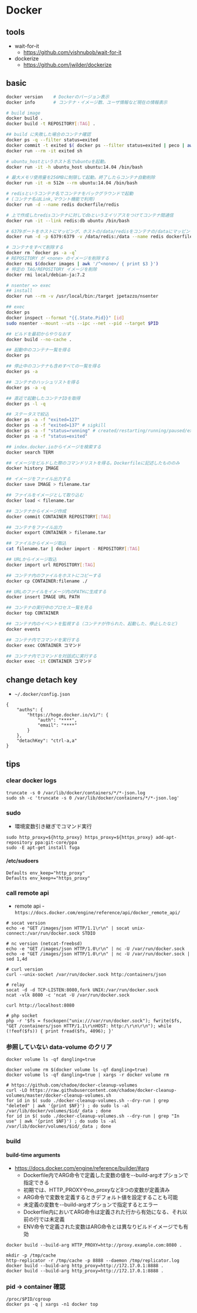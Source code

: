 Docker
======

## tools
- wait-for-it
	- https://github.com/vishnubob/wait-for-it
- dockerize
	- https://github.com/jwilder/dockerize

## basic

```bash
docker version    # Dockerのバージョン表示
docker info       # コンテナ・イメージ数、ユーザ情報など現在の情報表示

# build image
docker build .
docker build -t REPOSITORY[:TAG] .

## build に失敗した場合のコンテナ確認
docker ps -q --filter status=exited
docker commit -t exited $( docker ps --filter status=exited | peco | awk '{print $1}' )
docker run --rm -it exited sh

# ubuntu_hostというホスト名でubuntuを起動。
docker run -it -h ubuntu_host ubuntu:14.04 /bin/bash 

# 最大メモリ使用量を256MBに制限して起動。終了したらコンテナ自動削除
docker run -it -m 512m --rm ubuntu:14.04 /bin/bash

# redisというコンテナ名でコンテナをバックグラウンドで起動
# (コンテナ名はLink,マウント機能で利用)
docker run -d --name redis dockerfile/redis

# 上で作成したredisコンテナに対してdbというエイリアスをつけてコンテナ間通信
docker run -it --link redis:db ubuntu /bin/bash

# 6379ポートをホストにマッピング、ホストの/data/redisをコンテナの/dataにマッピング
docker run -d -p 6379:6379 -v /data/redis:/data --name redis dockerfile/redis

# コンテナをすべて削除する
docker rm `docker ps -a -q`
# REPOSITORY が <none> のイメージを削除する
docker rmi $(docker images | awk '/^<none>/ { print $3 }')
# 特定の TAG/REPOSITORY イメージを削除
docker rmi local/debian-ja:7.2

# nsenter => exec
## install
docker run --rm -v /usr/local/bin:/target jpetazzo/nsenter

## exec
docker ps 
docker inspect --format "{{.State.Pid}}" [id]
sudo nsenter --mount --uts --ipc --net --pid --target $PID

## ビルドを最初からやりなおす
docker build --no-cache .

## 起動中のコンテナ一覧を得る
docker ps

## 停止中のコンテナも含めすべての一覧を得る
docker ps -a

## コンテナのハッシュリストを得る
docker ps -a -q

## 直近で起動したコンテナIDを取得
docker ps -l -q

## ステータスで絞込
docker ps -a -f "exited=127"
docker ps -a -f "exited=137" # sigkill
docker ps -a -f "status=running" # created/restarting/running/paused/exited
docker ps -a -f "status=exited"

## index.docker.ioからイメージを検索する
docker search TERM

## イメージをビルドした際のコマンドリストを得る。Dockerfileに記述したもののみ
docker history IMAGE

## イメージをファイル出力する
docker save IMAGE > filename.tar

## ファイルをイメージとして取り込む
docker load < filename.tar

## コンテナからイメージ作成
docker commit CONTAINER REPOSITORY[:TAG]

## コンテナをファイル出力
docker export CONTAINER > filename.tar

## ファイルからイメージ取込
cat filename.tar | docker import - REPOSITORY[:TAG]

## URLからイメージ取込
docker import url REPOSITORY[:TAG]

## コンテナ内のファイルをホストにコピーする
docker cp CONTAINER:filename ./

## URLのファイルをイメージ内のPATHに生成する
docker insert IMAGE URL PATH

## コンテナの実行中のプロセス一覧を見る
docker top CONTAINER

## コンテナ内のイベントを監視する（コンテナが作られた、起動した、停止したなど)
docker events

## コンテナ内でコマンドを実行する
docker exec CONTAINER コマンド

## コンテナ内でコマンドを対話式に実行する
docker exec -it CONTAINER コマンド
```


## change detach key 
- `~/.docker/config.json`

```
{
    "auths": {
        "https://hoge.docker.io/v1/": {
            "auth": "****",
            "email": "****"
        }
    },
    "detachKey": "ctrl-a,a"
}
```

## tips

### clear docker logs
```
truncate -s 0 /var/lib/docker/containers/*/*-json.log
sudo sh -c 'truncate -s 0 /var/lib/docker/containers/*/*-json.log'
```

### sudo
- 環境変数引き継ぎでコマンド実行

```
sudo http_proxy=${http_proxy} https_proxy=${https_proxy} add-apt-repository ppa:git-core/ppa
sudo -E apt-get install fuga
```

#### /etc/sudoers

```
Defaults env_keep="http_proxy"
Defaults env_keep+="https_proxy"
```

### call remote api
- remote api - `https://docs.docker.com/engine/reference/api/docker_remote_api/`

```
# socat version
echo -e "GET /images/json HTTP/1.1\r\n" | socat unix-connect:/var/run/docker.sock STDIO

# nc version (netcat-freebsd)
echo -e "GET /images/json HTTP/1.0\r\n" | nc -U /var/run/docker.sock
echo -e "GET /images/json HTTP/1.0\r\n" | nc -U /var/run/docker.sock | sed 1,4d

# curl version
curl --unix-socket /var/run/docker.sock http:/containers/json

# relay
socat -d -d TCP-LISTEN:8080,fork UNIX:/var/run/docker.sock
ncat -vlk 8080 -c 'ncat -U /var/run/docker.sock

curl http://localhost:8080

# php socket
php -r '$fs = fsockopen("unix:///var/run/docker.sock"); fwrite($fs, "GET /containers/json HTTP/1.1\r\nHOST: http:/\r\n\r\n"); while (!feof($fs)) { print fread($fs, 4096); }'
```

### 参照していない data-volume のクリア

```
docker volume ls -qf dangling=true

docker volume rm $(docker volume ls -qf dangling=true)
docker volume ls -qf dangling=true | xargs -r docker volume rm

# https://github.com/chadoe/docker-cleanup-volumes
curl -LO https://raw.githubusercontent.com/chadoe/docker-cleanup-volumes/master/docker-cleanup-volumes.sh
for id in $( sudo ./docker-cleanup-volumes.sh --dry-run | grep "deleted" | awk '{print $NF}') ; do sudo ls -al /var/lib/docker/volumes/$id/_data ; done
for id in $( sudo ./docker-cleanup-volumes.sh --dry-run | grep "In use" | awk '{print $NF}') ; do sudo ls -al /var/lib/docker/volumes/$id/_data ; done
```

### build
#### build-time arguments
- https://docs.docker.com/engine/reference/builder/#arg
	- Dockerfile内でARG命令で定義した変数の値を--build-argオプションで指定できる
	- 初期では、HTTP_PROXYやno_proxyなど8つの変数が定義済み
	- ARG命令で変数を定義するときデフォルト値を設定することも可能
	- 未定義の変数を--build-argオプションで指定するとエラー
	- Dockerfile内においてARG命令は定義された行から有効になる、それ以前の行では未定義
	- ENV命令で定義された変数はARG命令とは異なりビルドイメージでも有効

```
docker build --build-arg HTTP_PROXY=http://proxy.example.com:8080 .

mkdir -p /tmp/cache
http-replicator -r /tmp/cache -p 8888 --daemon /tmp/replicator.log
docker build --build-arg http_proxy=http://172.17.0.1:8888 .
docker build --build-arg http_proxy=http://172.17.0.1:8888 .
```

### pid -> container 確認

```
/proc/$PID/cgroup
docker ps -q | xargs -n1 docker top
```

